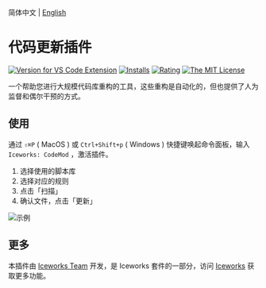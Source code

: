 简体中文 | [English](https://github.com/ice-lab/iceworks/blob/master/extensions/iceworks-codemod/README.md)

# 代码更新插件

[![Version for VS Code Extension](https://vsmarketplacebadge.apphb.com/version-short/iceworks-team.iceworks-codemod.svg?logo=visual-studio-code)](https://marketplace.visualstudio.com/items?itemName=iceworks-team.iceworks-codemod)
[![Installs](https://vsmarketplacebadge.apphb.com/installs-short/iceworks-team.iceworks-codemod.svg)](https://marketplace.visualstudio.com/items?itemName=iceworks-team.iceworks-codemod)
[![Rating](https://vsmarketplacebadge.apphb.com/rating-short/iceworks-team.iceworks-codemod.svg)](https://marketplace.visualstudio.com/items?itemName=iceworks-team.iceworks-codemod)
[![The MIT License](https://img.shields.io/badge/license-MIT-blue.svg)](http://opensource.org/licenses/MIT)

一个帮助您进行大规模代码库重构的工具，这些重构是自动化的，但也提供了人为监督和偶尔干预的方式。

## 使用

通过 `⇧⌘P` ( MacOS ) 或 `Ctrl+Shift+p` ( Windows ) 快捷键唤起命令面板，输入 `Iceworks: CodeMod` ，激活插件。

1. 选择使用的脚本库
2. 选择对应的规则
3. 点击「扫描」
4. 确认文件，点击「更新」

![示例](https://img.alicdn.com/imgextra/i2/O1CN014VajzE1LoyAteMDup_!!6000000001347-1-tps-1446-906.gif)

## 更多

本插件由 [Iceworks Team](https://marketplace.visualstudio.com/publishers/iceworks-team) 开发，是 Iceworks 套件的一部分，访问 [Iceworks](https://marketplace.visualstudio.com/items?itemName=iceworks-team.iceworks) 获取更多功能。
